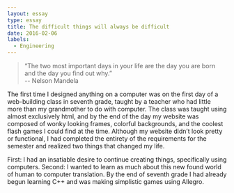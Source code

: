 ```yaml
---
layout: essay
type: essay
title: The difficult things will always be difficult
date: 2016-02-06
labels:
  - Engineering
---
```


<blockquote>
“The two most important days in your life are the day you are born and the day you find out why.” <footer> -- Nelson Mandela </footer></blockquote>
	The first time I designed anything on a computer was on the first day of a web-building class in seventh grade, taught by a teacher who had little more than my grandmother to do with computer. The class was taught using almost exclusively html, and by the end of the day my website was composed of wonky looking frames, colorful backgrounds, and the coolest flash games I could find at the time. Although my website didn’t look pretty or functional, I had completed the entirety of the requirements for the semester and realized two things that changed my life. 

First: I had an insatiable desire to continue creating things, specifically using computers. Second: I wanted to learn as much about this new found world of human to computer translation. By the end of seventh grade I had already begun learning C++ and was making simplistic games using Allegro.


